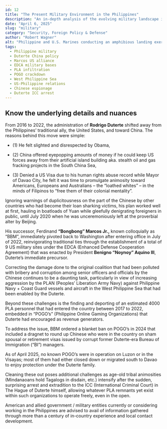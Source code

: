 ```yaml
---
id: 12
title: "The Present Military Environment in the Philippines"
description: "An in-depth analysis of the evolving military landscape in the Philippines—from Duterte’s pivot to China, PLA infiltration, and POGO operations, to Marcos Jr.'s renewed alliance with the U.S. and the strategic role of EDCA military bases amid rising tensions in the West Philippine Sea."
date: "April 6, 2025"
slug: "military"
category: "Security, Foreign Policy & Defense"
author: "Robert Wagner"
alt: "Philippine and U.S. Marines conducting an amphibious landing exercise during joint military drills, symbolizing renewed defense cooperation under the EDCA agreement amid rising tensions in the West Philippine Sea."
tags:
  - Philippine military
  - Duterte China policy
  - Marcos US alliance
  - EDCA military bases
  - PLA infiltration
  - POGO crackdown
  - West Philippine Sea
  - US-Philippine relations
  - Chinese espionage
  - Duterte ICC arrest
---
```


## Know the underlying details and nuances

From 2016 to 2022, the administration of **Rodrigo Duterte** shifted away from the Philippines’ traditional ally, the United States, and toward China. The reasons behind this move were simple:

- (1) He felt slighted and disrespected by Obama,

- (2) China offered eyepopping amounts of money if he could keep US forces away from their artificial island building aka. stealth oil and gas fracking projects in the South China Sea,

- (3) Denied a US Visa due to his human rights abuse record while Mayor of Davao City, he felt it was time to promulgate animosity toward Americans, Europeans and Australians – the “loathed whites” – in the minds of Filipinos to “free them of their colonial mentality”.

Ignoring warnings of duplicitousness on the part of the Chinese by other countries who had become their loan sharking victims, his plan worked well at first, hauling in boatloads of Yuan while gleefully denigrating foreigners in public, until July 2020 when he was unceremoniously left at the proverbial alter by Beijing.

His successor, Ferdinand **“Bongbong” Marcos Jr.,** known colloquially as “BBM”, immediately pivoted back to Washington after entering office in July of 2022, reinvigorating traditional ties through the establishment of a total of 9 US military sites under the EDCA (Enhanced Defense Cooperation Agreement) that was enacted by President **Benigno “Noynoy” Aquino III**, Duterte’s immediate precursor.

Correcting the damage done to the original coalition that had been polluted with bribery and corruption among senior officers and officials by the Chinese continues to be a daunting task, particularly in view of increasing aggression by the PLAN (Peoples’ Liberation Army Navy) against Philippine Navy + Coast Guard vessels and aircraft in the West Philippine Sea that had been enabled by the Duterte.

Beyond these challenges is the finding and deporting of an estimated 4000 PLA personnel that had entered the country between 2017 to 2022, embedded in “POGO’s” (Philippine Online Gaming Organizations) that Duterte had encouraged as revenue generators.

To address the issue, BBM ordered a blanket ban on POGO’s in 2024 that included a dragnet to round up Chinese who were in the country on sham spousal or retirement visas issued by corrupt former Duterte-era Bureau of Immigration (“BI”) managers.

As of April 2025, no known POGO’s were in operation on Luzon or in the Visayas; most of them had either closed down or migrated south to Davao to enjoy protection under the Duterte family.

Cleaning these out poses additional challenges as age-old tribal animosities (Mindanaoans hold Tagalogs in disdain, etc.) intensify after the sudden, surprising arrest and extradition to the ICC (International Criminal Court) in The Hague of Duterte himself, allowing whatever PLA remnants yet exist within such organizations to operate freely, even in the open.

American and allied government / military entities currently or considering working in the Philippines are advised to avail of information gathered through more than a century of in-country experience and local contact development.
